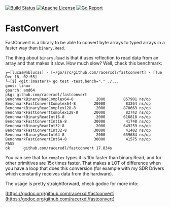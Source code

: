 [![Build Status](https://api.travis-ci.org/racerxdl/fastconvert.svg?branch=master)](https://travis-ci.org/racerxdl/fastconvert) [![Apache License](https://img.shields.io/badge/license-Apache-blue.svg)](https://tldrlegal.com/license/apache-license-2.0-(apache-2.0)) [![Go Report](https://goreportcard.com/badge/github.com/racerxdl/limedrv)](https://goreportcard.com/report/github.com/racerxdl/fastconvert)

# FastConvert

FastConvert is a library to be able to convert byte arrays to typed arrays in a faster way than `binary.Read`.

The thing about `binary.Read` is that it uses reflection to read data from an array and that makes it slow. How much slow? Well, check this benchmark:

```
┌─[lucas@nblucas] - [~/go/src/github.com/racerxdl/fastconvert] - [Tue Dec 18, 02:55]
└─[$] <git:(master)> go test -test.bench="." ./...
goos: linux
goarch: amd64
pkg: github.com/racerxdl/fastconvert
BenchmarkBinaryReadComplex64-8     	    2000	    857901 ns/op
BenchmarkFastConvertComplex64-8    	   20000	     83264 ns/op
BenchmarkBinaryReadComplex128-8    	    2000	    870663 ns/op
BenchmarkFastConvertComplex128-8   	   20000	     82742 ns/op
BenchmarkBinaryReadInt16-8         	    2000	    616818 ns/op
BenchmarkFastConvertInt16-8        	   30000	     41748 ns/op
BenchmarkBinaryReadInt32-8         	    2000	    649259 ns/op
BenchmarkFastConvertInt32-8        	   30000	     41402 ns/op
BenchmarkBinaryReadInt64-8         	    2000	    659684 ns/op
BenchmarkFastConvertInt64-8        	   30000	     41575 ns/op
PASS
ok  	github.com/racerxdl/fastconvert	17.834s
```

You can see that for `complex` types it is 10x faster than binary.Read, and for other primitives are 15x times faster.
That makes a LOT of difference when you have a loop that does this conversion (for example with my SDR Drivers which constantly receives data from the hardware).

The usage is pretty straightforward, check godoc for more info:

[https://godoc.org/github.com/racerxdl/fastconvert](https://godoc.org/github.com/racerxdl/fastconvert)

